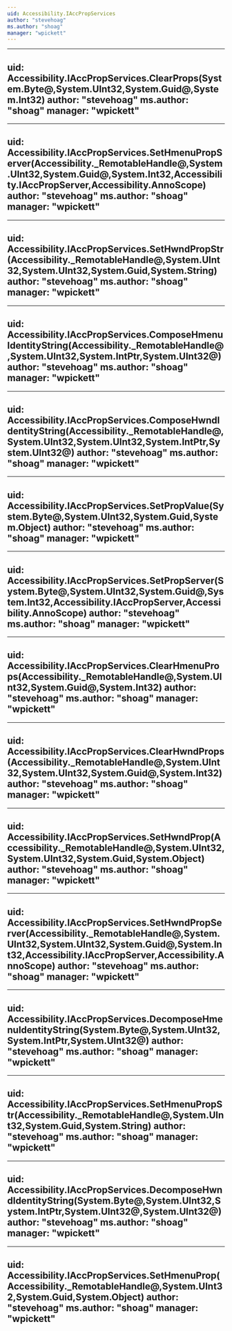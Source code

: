 ```yaml
---
uid: Accessibility.IAccPropServices
author: "stevehoag"
ms.author: "shoag"
manager: "wpickett"
---
```


---
uid: Accessibility.IAccPropServices.ClearProps(System.Byte@,System.UInt32,System.Guid@,System.Int32)
author: "stevehoag"
ms.author: "shoag"
manager: "wpickett"
---

---
uid: Accessibility.IAccPropServices.SetHmenuPropServer(Accessibility._RemotableHandle@,System.UInt32,System.Guid@,System.Int32,Accessibility.IAccPropServer,Accessibility.AnnoScope)
author: "stevehoag"
ms.author: "shoag"
manager: "wpickett"
---

---
uid: Accessibility.IAccPropServices.SetHwndPropStr(Accessibility._RemotableHandle@,System.UInt32,System.UInt32,System.Guid,System.String)
author: "stevehoag"
ms.author: "shoag"
manager: "wpickett"
---

---
uid: Accessibility.IAccPropServices.ComposeHmenuIdentityString(Accessibility._RemotableHandle@,System.UInt32,System.IntPtr,System.UInt32@)
author: "stevehoag"
ms.author: "shoag"
manager: "wpickett"
---

---
uid: Accessibility.IAccPropServices.ComposeHwndIdentityString(Accessibility._RemotableHandle@,System.UInt32,System.UInt32,System.IntPtr,System.UInt32@)
author: "stevehoag"
ms.author: "shoag"
manager: "wpickett"
---

---
uid: Accessibility.IAccPropServices.SetPropValue(System.Byte@,System.UInt32,System.Guid,System.Object)
author: "stevehoag"
ms.author: "shoag"
manager: "wpickett"
---

---
uid: Accessibility.IAccPropServices.SetPropServer(System.Byte@,System.UInt32,System.Guid@,System.Int32,Accessibility.IAccPropServer,Accessibility.AnnoScope)
author: "stevehoag"
ms.author: "shoag"
manager: "wpickett"
---

---
uid: Accessibility.IAccPropServices.ClearHmenuProps(Accessibility._RemotableHandle@,System.UInt32,System.Guid@,System.Int32)
author: "stevehoag"
ms.author: "shoag"
manager: "wpickett"
---

---
uid: Accessibility.IAccPropServices.ClearHwndProps(Accessibility._RemotableHandle@,System.UInt32,System.UInt32,System.Guid@,System.Int32)
author: "stevehoag"
ms.author: "shoag"
manager: "wpickett"
---

---
uid: Accessibility.IAccPropServices.SetHwndProp(Accessibility._RemotableHandle@,System.UInt32,System.UInt32,System.Guid,System.Object)
author: "stevehoag"
ms.author: "shoag"
manager: "wpickett"
---

---
uid: Accessibility.IAccPropServices.SetHwndPropServer(Accessibility._RemotableHandle@,System.UInt32,System.UInt32,System.Guid@,System.Int32,Accessibility.IAccPropServer,Accessibility.AnnoScope)
author: "stevehoag"
ms.author: "shoag"
manager: "wpickett"
---

---
uid: Accessibility.IAccPropServices.DecomposeHmenuIdentityString(System.Byte@,System.UInt32,System.IntPtr,System.UInt32@)
author: "stevehoag"
ms.author: "shoag"
manager: "wpickett"
---

---
uid: Accessibility.IAccPropServices.SetHmenuPropStr(Accessibility._RemotableHandle@,System.UInt32,System.Guid,System.String)
author: "stevehoag"
ms.author: "shoag"
manager: "wpickett"
---

---
uid: Accessibility.IAccPropServices.DecomposeHwndIdentityString(System.Byte@,System.UInt32,System.IntPtr,System.UInt32@,System.UInt32@)
author: "stevehoag"
ms.author: "shoag"
manager: "wpickett"
---

---
uid: Accessibility.IAccPropServices.SetHmenuProp(Accessibility._RemotableHandle@,System.UInt32,System.Guid,System.Object)
author: "stevehoag"
ms.author: "shoag"
manager: "wpickett"
---
